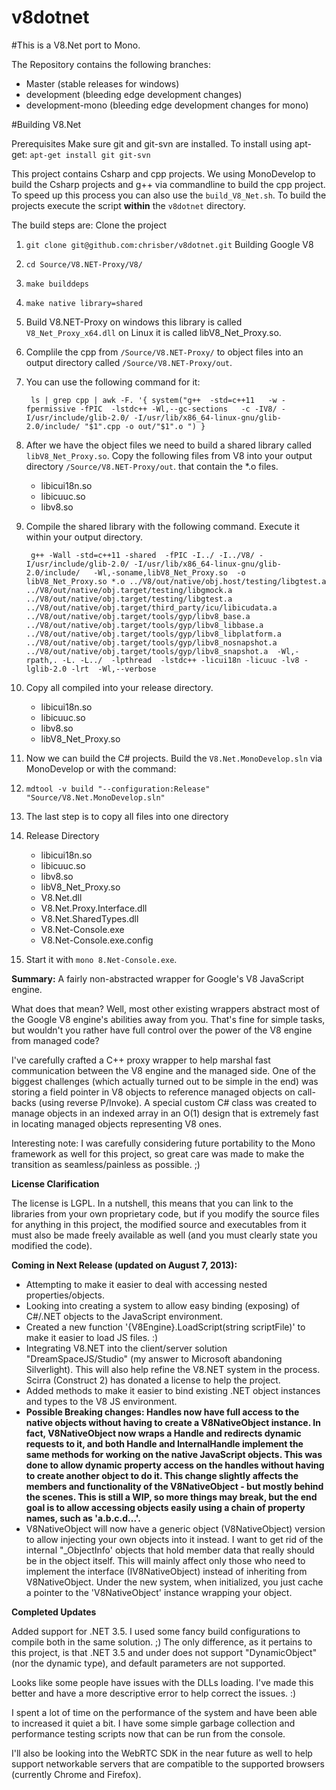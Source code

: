 v8dotnet
========
#This is a V8.Net port to Mono. 

The Repository contains the following branches:
- Master (stable releases for windows)
- development (bleeding edge development changes)
- development-mono (bleeding edge development changes for mono)

#Building V8.Net 

Prerequisites
Make sure git and git-svn are installed. To install using apt-get:
`apt-get install git git-svn`

This project contains Csharp and cpp projects. We using MonoDevelop to build the Csharp projects and g++ via commandline to build the cpp project.
To speed up this process you can also use the `build_V8_Net.sh`. 
 To build the projects execute the script **within** the `v8dotnet` directory.

The build steps are:
Clone the project
1. `git clone git@github.com:chrisber/v8dotnet.git`
Building Google V8

2. `cd Source/V8.NET-Proxy/V8/`

3. `make builddeps`

4. `make native library=shared`

5. Build V8.NET-Proxy on windows this library is called `V8_Net_Proxy_x64.dll` on Linux it is called libV8_Net_Proxy.so.

5. Complile the cpp from `/Source/V8.NET-Proxy/` to object files into an output directory called `/Source/V8.NET-Proxy/out`.

6. You can use the following command for it:   

        ls | grep cpp | awk -F. '{ system("g++  -std=c++11   -w -fpermissive -fPIC  -lstdc++ -Wl,--gc-sections   -c -IV8/ -I/usr/include/glib-2.0/ -I/usr/lib/x86_64-linux-gnu/glib-2.0/include/ "$1".cpp -o out/"$1".o ") }


7. After we have the object files we need to build a shared library called `libV8_Net_Proxy.so`. Copy the following files from V8 into your output  directory `/Source/V8.NET-Proxy/out`. that contain the *.o files.
    - libicui18n.so
    - libicuuc.so 
    - libv8.so

8. Compile the shared library with the following command. Execute it within your output directory. 

        g++ -Wall -std=c++11 -shared  -fPIC -I../ -I../V8/ -I/usr/include/glib-2.0/ -I/usr/lib/x86_64-linux-gnu/glib-2.0/include/   -Wl,-soname,libV8_Net_Proxy.so  -o libV8_Net_Proxy.so *.o ../V8/out/native/obj.host/testing/libgtest.a ../V8/out/native/obj.target/testing/libgmock.a ../V8/out/native/obj.target/testing/libgtest.a ../V8/out/native/obj.target/third_party/icu/libicudata.a ../V8/out/native/obj.target/tools/gyp/libv8_base.a ../V8/out/native/obj.target/tools/gyp/libv8_libbase.a ../V8/out/native/obj.target/tools/gyp/libv8_libplatform.a ../V8/out/native/obj.target/tools/gyp/libv8_nosnapshot.a ../V8/out/native/obj.target/tools/gyp/libv8_snapshot.a  -Wl,-rpath,. -L. -L../  -lpthread  -lstdc++ -licui18n -licuuc -lv8 -lglib-2.0 -lrt  -Wl,--verbose


8. Copy all compiled into your release directory.
    - libicui18n.so
    - libicuuc.so 
    - libv8.so 
    - libV8_Net_Proxy.so

9. Now we can build the C# projects. Build the `V8.Net.MonoDevelop.sln` via MonoDevelop or with the command:

10.  `mdtool -v build "--configuration:Release" "Source/V8.Net.MonoDevelop.sln"`

11. The last step is to copy all files into one directory

12. Release Directory
    - libicui18n.so
    - libicuuc.so
    - libv8.so
    - libV8_Net_Proxy.so
    - V8.Net.dll
    - V8.Net.Proxy.Interface.dll
    - V8.Net.SharedTypes.dll
    - V8.Net-Console.exe
    - V8.Net-Console.exe.config
13. Start it with `mono 8.Net-Console.exe`.





**Summary:** A fairly non-abstracted wrapper for Google's V8 JavaScript engine.

What does that mean? Well, most other existing wrappers abstract most of the Google V8 engine's abilities away from you.  That's fine for simple tasks, but wouldn't you rather have full control over the power of the V8 engine from managed code?

I've carefully crafted a C++ proxy wrapper to help marshal fast communication between the V8 engine and the managed side.  One of the biggest challenges (which actually turned out to be simple in the end) was storing a field pointer in V8 objects to reference managed objects on call-backs (using reverse P/Invoke).  A special custom C# class was created to manage objects in an indexed array in an O(1) design that is extremely fast in locating managed objects representing V8 ones.

Interesting note: I was carefully considering future portability to the Mono framework as well for this project, so great care was made to make the transition as seamless/painless as possible. ;)

**License Clarification**

The license is LGPL.  In a nutshell, this means that you can link to the libraries from your own proprietary code, but if you modify the source files for anything in this project, the modified source and executables from it must also be made freely available as well (and you must clearly state you modified the code).

**Coming in Next Release (updated on August 7, 2013):**

  * Attempting to make it easier to deal with accessing nested properties/objects.
  * Looking into creating a system to allow easy binding (exposing) of C#/.NET objects to the JavaScript environment.
  * Created a new function '{V8Engine}.LoadScript(string scriptFile)' to make it easier to load JS files. :)
  * Integrating V8.NET into the client/server solution "DreamSpaceJS/Studio" (my answer to Microsoft abandoning Silverlight).  This will also help refine the V8.NET system in the process.  Scirra (Construct 2) has donated a license to help the project.
  * Added methods to make it easier to bind existing .NET object instances and types to the V8 JS environment.
  * **Possible Breaking changes:  Handles now have full access to the native objects without having to create a V8NativeObject instance.  In fact, V8NativeObject now wraps a Handle and redirects dynamic requests to it, and both Handle and InternalHandle implement the same methods for working on the native JavaScript objects.  This was done to allow dynamic property access on the handles without having to create another object to do it.  This change slightly affects the members and functionality of the V8NativeObject - but mostly behind the scenes.  This is still a WIP, so more things may break, but the end goal is to allow accessing objects easily using a chain of property names, such as 'a.b.c.d...'.**
  * V8NativeObject will now have a generic object (V8NativeObject<T>) version to allow injecting your own objects into it instead.  I want to get rid of the internal "_ObjectInfo' objects that hold member data that really should be in the object itself.  This will mainly affect only those who need to implement the interface (IV8NativeObject) instead of inheriting from V8NativeObject.  Under the new system, when initialized, you just cache a pointer to the 'V8NativeObject' instance wrapping your object.

**Completed Updates**

Added support for .NET 3.5.  I used some fancy build configurations to compile both in the same solution. ;) The only difference, as it pertains to this project, is that .NET 3.5 and under does not support "DynamicObject" (nor the dynamic type), and default parameters are not supported.

Looks like some people have issues with the DLLs loading.  I've made this better and have a more descriptive error to help correct the issues. :)

I spent a lot of time on the performance of the system and have been able to increased it quiet a bit. I have some simple garbage collection and performance testing scripts now that can be run from the console.

I'll also be looking into the WebRTC SDK in the near future as well to help support networkable servers that are compatible to the supported browsers (currently Chrome and Firefox).
